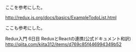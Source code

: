 ここを参考にした。

http://redux.js.org/docs/basics/ExampleTodoList.html

ここも参考にした。

Redux入門 6日目 ReduxとReactの連携(公式ドキュメント和訳)
http://qiita.com/kiita312/items/d769c85f446994349b52